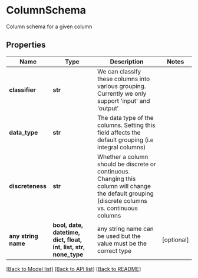 # ColumnSchema

Column schema for a given column

## Properties
Name | Type | Description | Notes
------------ | ------------- | ------------- | -------------
**classifier** | **str** | We can classify these columns into various grouping. Currently we only support &#39;input&#39; and &#39;output&#39; | 
**data_type** | **str** | The data type of the columns. Setting this field affects the default grouping (i.e integral columns) | 
**discreteness** | **str** | Whether a column should be discrete or continuous. Changing this column will change the default grouping (discrete columns vs. continuous columns | 
**any string name** | **bool, date, datetime, dict, float, int, list, str, none_type** | any string name can be used but the value must be the correct type | [optional]

[[Back to Model list]](../README.md#documentation-for-models) [[Back to API list]](../README.md#documentation-for-api-endpoints) [[Back to README]](../README.md)


